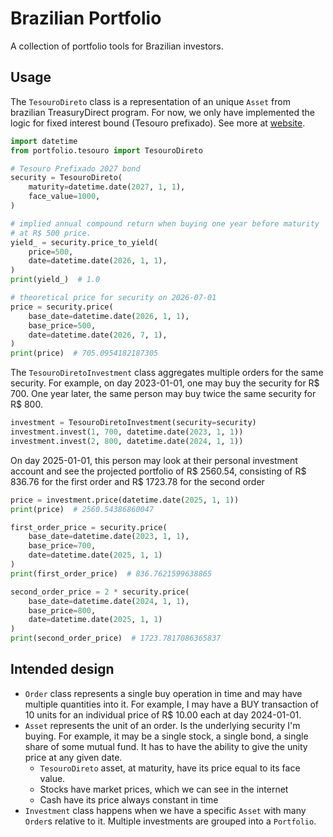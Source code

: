 # Brazilian Portfolio
A collection of portfolio tools for Brazilian investors.

## Usage

The `TesouroDireto` class is a representation of an unique `Asset` from brazilian TreasuryDirect program. For now, we only have implemented the logic for fixed interest bound (Tesouro prefixado). See more at [website][1].

```py
import datetime
from portfolio.tesouro import TesouroDireto

# Tesouro Prefixado 2027 bond
security = TesouroDireto(
    maturity=datetime.date(2027, 1, 1),
    face_value=1000,
)

# implied annual compound return when buying one year before maturity
# at R$ 500 price.
yield_ = security.price_to_yield(
    price=500,
    date=datetime.date(2026, 1, 1),
) 
print(yield_)  # 1.0

# theoretical price for security on 2026-07-01
price = security.price(
    base_date=datetime.date(2026, 1, 1),
    base_price=500,
    date=datetime.date(2026, 7, 1),
)
print(price)  # 705.0954182187305
```

The `TesouroDiretoInvestment` class aggregates multiple orders for the same security. For example, on day 2023-01-01, one may buy the security for R$ 700. One year later, the same person may buy twice the same security for R$ 800.

```py
investment = TesouroDiretoInvestment(security=security)
investment.invest(1, 700, datetime.date(2023, 1, 1))
investment.invest(2, 800, datetime.date(2024, 1, 1))
```

On day 2025-01-01, this person may look at their personal investment account and see the projected portfolio of R$ 2560.54, consisting of R$ 836.76 for the first order and R$ 1723.78 for the second order

```py
price = investment.price(datetime.date(2025, 1, 1))
print(price)  # 2560.54386860047

first_order_price = security.price(
    base_date=datetime.date(2023, 1, 1),
    base_price=700,
    date=datetime.date(2025, 1, 1)
)
print(first_order_price)  # 836.7621599638865

second_order_price = 2 * security.price(
    base_date=datetime.date(2024, 1, 1),
    base_price=800,
    date=datetime.date(2025, 1, 1)
)
print(second_order_price)  # 1723.7817086365837
```

## Intended design

- `Order` class represents a single buy operation in time and may have multiple quantities into it. For example, I may have a BUY transaction of 10 units for an individual price of R$ 10.00 each at day 2024-01-01. 
- `Asset` represents the unit of an order. Is the underlying security I'm buying. For example, it may be a single stock, a single bond, a single share of some mutual fund. It has to have the ability to give the unity price at any given date.
    - `TesouroDireto` asset, at maturity, have its price equal to its face value.
    - Stocks have market prices, which we can see in the internet
    - Cash have its price always constant in time
- `Investment` class happens when we have a specific `Asset` with many `Order`s relative to it. Multiple investments are grouped into a `Portfolio`. 

[1]: https://www.tesourodireto.com.br